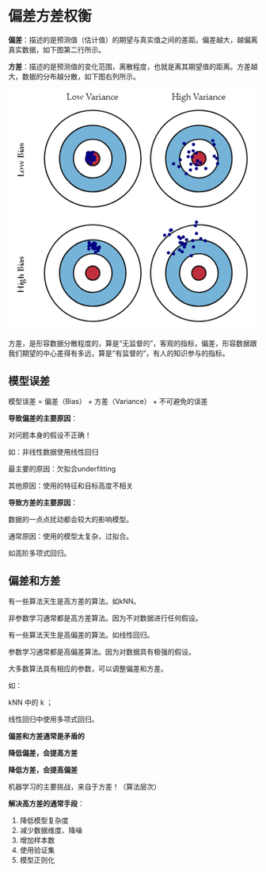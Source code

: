 
# 偏差方差权衡

**偏差**：描述的是预测值（估计值）的期望与真实值之间的差距。偏差越大，越偏离真实数据，如下图第二行所示。

**方差**：描述的是预测值的变化范围，离散程度，也就是离其期望值的距离。方差越大，数据的分布越分散，如下图右列所示。

![bias and variance](..\assets\img\PolynomialRegression\bias-and-variance.png)

方差，是形容数据分散程度的，算是“无监督的”，客观的指标，偏差，形容数据跟我们期望的中心差得有多远，算是“有监督的”，有人的知识参与的指标。

## 模型误差

模型误差 = 偏差（Bias） + 方差（Variance） + 不可避免的误差

**导致偏差的主要原因**：

对问题本身的假设不正确！

如：非线性数据使用线性回归

最主要的原因：欠拟合underfitting

其他原因：使用的特征和目标高度不相关

**导致方差的主要原因**：

数据的一点点扰动都会较大的影响模型。

通常原因：使用的模型太复杂，过拟合。

如高阶多项式回归。

## 偏差和方差

有一些算法天生是高方差的算法。如kNN。

非参数学习通常都是高方差算法。因为不对数据进行任何假设。

有一些算法天生是高偏差的算法。如线性回归。

参数学习通常都是高偏差算法。因为对数据具有极强的假设。

大多数算法具有相应的参数，可以调整偏差和方差。

如：

kNN 中的 k ；

线性回归中使用多项式回归。

**偏差和方差通常是矛盾的**

**降低偏差，会提高方差**

**降低方差，会提高偏差**

机器学习的主要挑战，来自于方差！（算法层次）

**解决高方差的通常手段**：

1. 降低模型复杂度
2. 减少数据维度、降噪
3. 增加样本数
4. 使用验证集
5. 模型正则化
